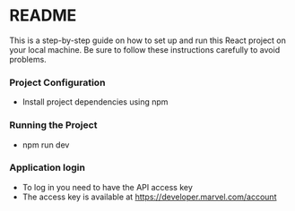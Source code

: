 # README #

This is a step-by-step guide on how to set up and run this React project on your local machine. Be sure to follow these instructions carefully to avoid problems.

### Project Configuration ###

* Install project dependencies using npm

### Running the Project ###

* npm run dev

### Application login ##

* To log in you need to have the API access key
* The access key is available at https://developer.marvel.com/account